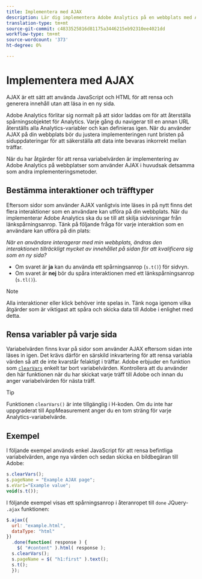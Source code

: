 ```yaml
---
title: Implementera med AJAX
description: Lär dig implementera Adobe Analytics på en webbplats med AJAX.
translation-type: tm+mt
source-git-commit: c4833525816d81175a3446215eb92310ee4021dd
workflow-type: tm+mt
source-wordcount: '373'
ht-degree: 0%

---
```



# Implementera med AJAX

AJAX är ett sätt att använda JavaScript och HTML för att rensa och generera innehåll utan att läsa in en ny sida.

Adobe Analytics förlitar sig normalt på att sidor laddas om för att återställa spårningsobjektet för Analytics. Varje gång du navigerar till en annan URL återställs alla Analytics-variabler och kan definieras igen. När du använder AJAX på din webbplats bör du justera implementeringen runt bristen på siduppdateringar för att säkerställa att data inte bevaras inkorrekt mellan träffar.

När du har åtgärder för att rensa variabelvärden är implementering av Adobe Analytics på webbplatser som använder AJAX i huvudsak detsamma som andra implementeringsmetoder.

## Bestämma interaktioner och träfftyper

Eftersom sidor som använder AJAX vanligtvis inte läses in på nytt finns det flera interaktioner som en användare kan utföra på din webbplats. När du implementerar Adobe Analytics ska du se till att skilja sidvisningar från länkspårningsanrop. Tänk på följande fråga för varje interaktion som en användare kan utföra på din plats:

*När en användare interagerar med min webbplats, ändras den interaktionen tillräckligt mycket av innehållet på sidan för att kvalificera sig som en ny sida?*

* Om svaret är **ja** kan du använda ett spårningsanrop (`s.t()`) för sidvyn.
* Om svaret är **nej** bör du spåra interaktionen med ett länkspårningsanrop (`s.tl()`).

>[!NOTE]
>
>Alla interaktioner eller klick behöver inte spelas in. Tänk noga igenom vilka åtgärder som är viktigast att spåra och skicka data till Adobe i enlighet med detta.

## Rensa variabler på varje sida

Variabelvärden finns kvar på sidor som använder AJAX eftersom sidan inte läses in igen. Det krävs därför en särskild inkvartering för att rensa variabla värden så att de inte kvarstår felaktigt i träffar. Adobe erbjuder en funktion som [`clearVars`](../vars/functions/clearvars.md) enkelt tar bort variabelvärden. Kontrollera att du använder den här funktionen när du har skickat varje träff till Adobe och innan du anger variabelvärden för nästa träff.

>[!TIP]
>
>Funktionen `clearVars()` är inte tillgänglig i H-koden. Om du inte har uppgraderat till AppMeasurement anger du en tom sträng för varje Analytics-variabelvärde.

## Exempel

I följande exempel används enkel JavaScript för att rensa befintliga variabelvärden, ange nya värden och sedan skicka en bildbegäran till Adobe:

```js
s.clearVars();
s.pageName = "Example AJAX page";
s.eVar1="Example value";
void(s.t());
```

I följande exempel visas ett spårningsanrop i återanropet till `done` JQuery- `.ajax` funktionen:

```js
$.ajax({
  url: "example.html",
  dataType: "html"
})
  .done(function( response ) {
    $( "#content" ).html( response );
  s.clearVars();
  s.pageName = $( "h1:first" ).text();
  s.t();
  });
```
